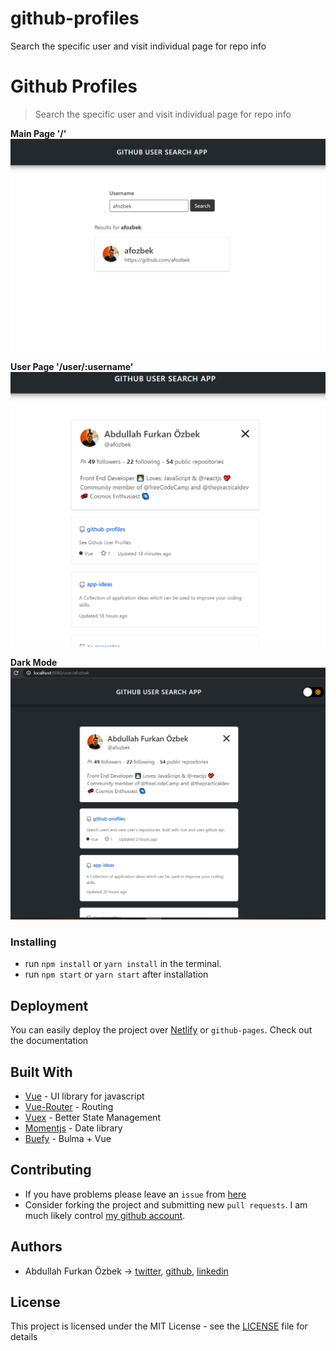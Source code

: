 # github-profiles

Search the specific user and visit individual page for repo info

# Github Profiles

> Search the specific user and visit individual page for repo info

**Main Page '/'**
![Main Page](assets/main-page.png)

**User Page '/user/:username'**
![User Page](assets/user-page.png)

**Dark Mode**
![User Page Dark](assets/user-dark.png)

### Installing

- run `npm install` or `yarn install` in the terminal.
- run `npm start` or `yarn start` after installation

## Deployment

You can easily deploy the project over [Netlify](https://www.netlify.com/) or `github-pages`. Check out the documentation

## Built With

- [Vue](https://vuejs.org/) - UI library for javascript
- [Vue-Router](https://router.vuejs.org/) - Routing
- [Vuex](https://vuex.vuejs.org/) - Better State Management
- [Momentjs](https://momentjs.com/) - Date library
- [Buefy](https://buefy.org/) - Bulma + Vue

## Contributing

- If you have problems please leave an `issue` from [here](https://github.com/afozbek/github-profiles/issues)
- Consider forking the project and submitting new `pull requests`. I am much likely control [my github account](https://github.com/afozbek).

## Authors

- Abdullah Furkan Özbek -> [twitter](https://twitter.com/afozbek_), [github](https://github.com/afozbek), [linkedin](https://linkedin.com/in/afozbek)

## License

This project is licensed under the MIT License - see the [LICENSE](LICENSE) file for details
